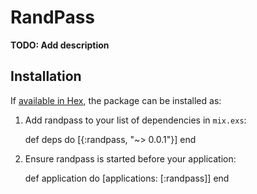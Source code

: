 # RandPass

**TODO: Add description**

## Installation

If [available in Hex](https://hex.pm/docs/publish), the package can be installed as:

  1. Add randpass to your list of dependencies in `mix.exs`:

        def deps do
          [{:randpass, "~> 0.0.1"}]
        end

  2. Ensure randpass is started before your application:

        def application do
          [applications: [:randpass]]
        end

